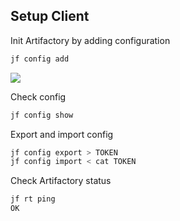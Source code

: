 ## Setup Client

Init Artifactory by adding configuration

```bash
jf config add
```

![](docs/add-config.png)

Check config

```bash
jf config show
```

Export and import config

```bash
jf config export > TOKEN
jf config import < cat TOKEN
```

Check Artifactory status

```bash
jf rt ping
OK
```
